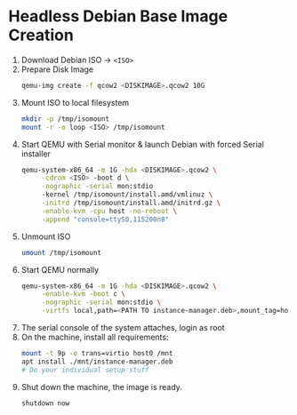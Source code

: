 # Headless Debian Base Image Creation

1. Download Debian ISO -> `<ISO>`
2. Prepare Disk Image
   ```bash
   qemu-img create -f qcow2 <DISKIMAGE>.qcow2 10G
   ```
3. Mount ISO to local filesystem
   ```bash
   mkdir -p /tmp/isomount
   mount -r -o loop <ISO> /tmp/isomount
   ```
4. Start QEMU with Serial monitor & launch Debian with forced Serial installer
   ```bash
   qemu-system-x86_64 -m 1G -hda <DISKIMAGE>.qcow2 \
        -cdrom <ISO> -boot d \
        -nographic -serial mon:stdio 
        -kernel /tmp/isomount/install.amd/vmlinuz \
        -initrd /tmp/isomount/install.amd/initrd.gz \
        -enable-kvm -cpu host -no-reboot \
        -append "console=ttyS0,115200n8"
   ```
5. Unmount ISO
   ```bash
   umount /tmp/isomount
   ```
6. Start QEMU normally
   ```bash
   qemu-system-x86_64 -m 1G -hda <DISKIMAGE>.qcow2 \
        -enable-kvm -boot c \
        -nographic -serial mon:stdio \
        -virtfs local,path=<PATH TO instance-manager.deb>,mount_tag=host0,security_model=passthrough,id=host0
   ```
7. The serial console of the system attaches, login as root
8. On the machine, install all requirements:
   ```bash
   mount -t 9p -o trans=virtio host0 /mnt
   apt install ./mnt/instance-manager.deb
   # Do your individual setup stuff
   ```
9. Shut down the machine, the image is ready.
   ```bash
   shutdown now
   ```
